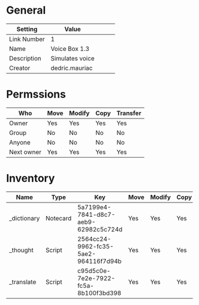# General

| Setting | Value | | | |
| --- | --- | --- | --- | --- |
| Link Number | 1 |
| Name | Voice Box 1.3 |
| Description | Simulates voice |
| Creator | dedric.mauriac |


# Permssions

| Who | Move | Modify | Copy | Transfer |
| --- | --- | --- | --- | --- |
| Owner | Yes | Yes | Yes | Yes |
| Group | No | No | No | No |
| Anyone | No | No | No | No |
| Next owner | Yes | Yes | Yes | Yes |

# Inventory

| Name | Type | Key | Move | Modify | Copy | Transfer | Acquired |
| --- | --- | --- | --- | --- | --- | --- | --- |
| _dictionary | Notecard | 5a7199e4-7841-d8c7-aeb9-62982c5c724d | Yes | Yes | Yes | Yes | 1970-01-01T00:00:00Z | Dedric Mauriac |
| _thought | Script | 2564cc24-9962-fc35-5ae2-964116f7d94b | Yes | Yes | Yes | Yes | 1970-01-01T00:00:00Z | Dedric Mauriac |
| _translate | Script | c95d5c0e-7e2e-7922-fc5a-8b100f3bd398 | Yes | Yes | Yes | Yes | 1970-01-01T00:00:00Z | Dedric Mauriac |